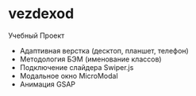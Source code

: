 # vezdexod
Учебный Проект

- Адаптивная верстка (десктоп, планшет, телефон)
- Методология БЭМ (именование классов)
- Подключение слайдера Swiper.js
- Модальное окно MicroModal
- Анимация GSAP
